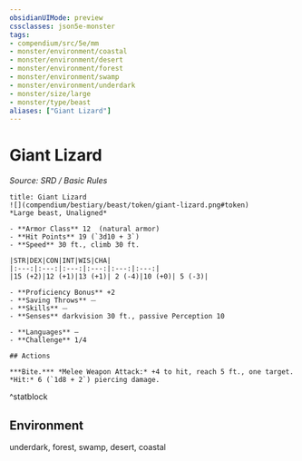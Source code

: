 ```yaml
---
obsidianUIMode: preview
cssclasses: json5e-monster
tags:
- compendium/src/5e/mm
- monster/environment/coastal
- monster/environment/desert
- monster/environment/forest
- monster/environment/swamp
- monster/environment/underdark
- monster/size/large
- monster/type/beast
aliases: ["Giant Lizard"]
---
```

# Giant Lizard
*Source: SRD / Basic Rules*  

```ad-statblock
title: Giant Lizard
![](compendium/bestiary/beast/token/giant-lizard.png#token)
*Large beast, Unaligned*

- **Armor Class** 12  (natural armor)
- **Hit Points** 19 (`3d10 + 3`)
- **Speed** 30 ft., climb 30 ft.

|STR|DEX|CON|INT|WIS|CHA|
|:---:|:---:|:---:|:---:|:---:|:---:|
|15 (+2)|12 (+1)|13 (+1)| 2 (-4)|10 (+0)| 5 (-3)|

- **Proficiency Bonus** +2
- **Saving Throws** ⏤
- **Skills** ⏤
- **Senses** darkvision 30 ft., passive Perception 10

- **Languages** —
- **Challenge** 1/4

## Actions

***Bite.*** *Melee Weapon Attack:* +4 to hit, reach 5 ft., one target. *Hit:* 6 (`1d8 + 2`) piercing damage.
```
^statblock

## Environment

underdark, forest, swamp, desert, coastal